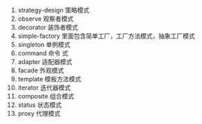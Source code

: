 1. strategy-design  策略模式
2. observe 观察者模式
3. decorator 装饰者模式
4. simple-factory 里面包含简单工厂，工厂方法模式，抽象工厂模式
5. singleton 单例模式
6. command 命令 式
7. adapter 适配器模式
8. facade 外观模式
9. template 模板方法模式
10. iterator 迭代器模式
11. composite 组合模式
12. status 状态模式
13. proxy 代理模式